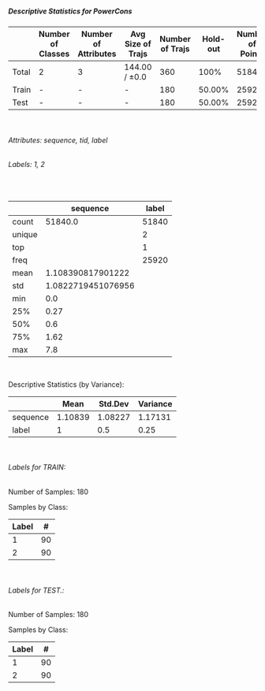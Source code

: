 ##### Descriptive Statistics for PowerCons


|       |   Number of Classes |   Number of Attributes |   Avg Size of Trajs |   Number of Trajs | Hold-out   |   Number of Points |   Longest Size |   Shortest Size |
|-------|---------------------|------------------------|---------------------|-------------------|------------|--------------------|----------------|-----------------|
| Total | 2                   | 3                      | 144.00 / ±0.0       | 360               | 100%       |              51840 |            144 |             144 |
| Train | -                   | -                      | -                   | 180               | 50.00%     |              25920 |            144 |             144 |
| Test  | -                   | -                      | -                   | 180               | 50.00%     |              25920 |            144 |             144 |

&nbsp;

###### Attributes: sequence, tid, label


###### Labels: 1, 2

&nbsp;

|        | sequence           | label   |
|--------|--------------------|---------|
| count  | 51840.0            | 51840   |
| unique |                    | 2       |
| top    |                    | 1       |
| freq   |                    | 25920   |
| mean   | 1.108390817901222  |         |
| std    | 1.0822719451076956 |         |
| min    | 0.0                |         |
| 25%    | 0.27               |         |
| 50%    | 0.6                |         |
| 75%    | 1.62               |         |
| max    | 7.8                |         |

&nbsp;

Descriptive Statistics (by Variance): 


|          |    Mean |   Std.Dev |   Variance |
|----------|---------|-----------|------------|
| sequence | 1.10839 |   1.08227 |    1.17131 |
| label    | 1       |   0.5     |    0.25    |

&nbsp;

###### Labels for TRAIN:


Number of Samples: 180
Samples by Class:
|   Label |   # |
|---------|-----|
|       1 |  90 |
|       2 |  90 |

&nbsp;

###### Labels for TEST.:


Number of Samples: 180
Samples by Class:
|   Label |   # |
|---------|-----|
|       1 |  90 |
|       2 |  90 |
